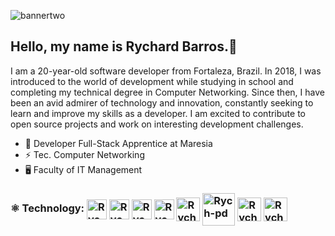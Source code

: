 ![bannertwo](https://user-images.githubusercontent.com/106812762/209670359-c19c57ab-0e0d-49d0-96b6-e2e352d17734.png)
## Hello, my name is Rychard Barros.👋

I am a 20-year-old software developer from Fortaleza, Brazil. In 2018, I was introduced to the world of development while studying in school and completing my technical degree in Computer Networking. Since then, I have been an avid admirer of technology and innovation, constantly seeking to learn and improve my skills as a developer. I am excited to contribute to open source projects and work on interesting development challenges.


- 💼 Developer Full-Stack Apprentice at Maresia
- ⚡ Tec. Computer Networking
- 🖥️ Faculty of IT Management

<div align="left">
  <h3>⚛️ Technology:
    <img align="center" alt="Rych-HTML" height="32" width="32" src="https://cdn.jsdelivr.net/gh/devicons/devicon/icons/html5/html5-original.svg"> 
    <img align="center" alt="Rych-CSS" height="32" width="32" src="https://cdn.jsdelivr.net/gh/devicons/devicon/icons/css3/css3-original.svg">
    <img align="center" alt="Rych-Js" height="32" width="32" src="https://cdn.jsdelivr.net/gh/devicons/devicon/icons/javascript/javascript-original.svg">
    <img align="center" alt="Rych-python" height="32" width="32" src="https://cdn.jsdelivr.net/gh/devicons/devicon/icons/python/python-original.svg">
    <img align="center" alt="Rych-Dj" height="38" width="38" src="https://cdn.jsdelivr.net/gh/devicons/devicon/icons/django/django-plain.svg">
    <img align="center" alt="Rych-pd" height="52" width="52" src="https://cdn.jsdelivr.net/gh/devicons/devicon/icons/pandas/pandas-original-wordmark.svg">
    <img align="center" alt="Rych-bootstrap" height="38" width="38"   src="https://cdn.jsdelivr.net/gh/devicons/devicon/icons/bootstrap/bootstrap-original.svg">
    <img align="center" alt="Rych-bulma" height="38" width="38" src="https://cdn.jsdelivr.net/gh/devicons/devicon/icons/bulma/bulma-plain.svg">
  </h3>
</div>
